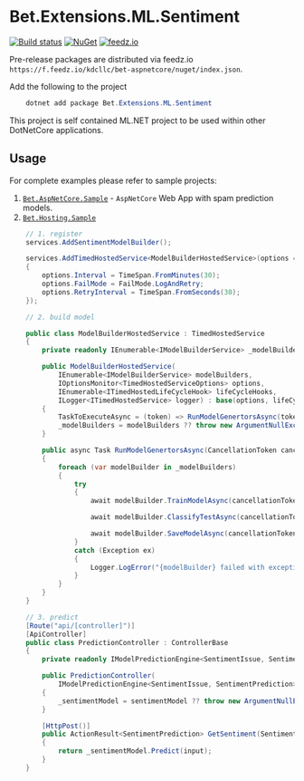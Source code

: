 ﻿# Bet.Extensions.ML.Sentiment

[![Build status](https://ci.appveyor.com/api/projects/status/fo9rakj7s7uhs3ij?svg=true)](https://ci.appveyor.com/project/kdcllc/bet-aspnetcore)
[![NuGet](https://img.shields.io/nuget/v/Bet.Extensions.ML.Sentiment.svg)](https://www.nuget.org/packages?q=Bet.Extensions.ML.Sentiment)
[![feedz.io](https://img.shields.io/badge/endpoint.svg?url=https://f.feedz.io/kdcllc/bet-aspnetcore/shield/Bet.Extensions.ML.Sentiment/latest)](https://f.feedz.io/kdcllc/bet-aspnetcore/packages/Bet.Extensions.ML.Sentiment/latest/download)

Pre-release packages are distributed via feedz.io `https://f.feedz.io/kdcllc/bet-aspnetcore/nuget/index.json`.

Add the following to the project

```csharp
    dotnet add package Bet.Extensions.ML.Sentiment
```

This project is self contained ML.NET project to be used within other DotNetCore applications.

## Usage

For complete examples please refer to sample projects:

1. [`Bet.AspNetCore.Sample`](../Bet.AspNetCore.Sample/README.md) - `AspNetCore` Web App with spam prediction models.
2. [`Bet.Hosting.Sample`](../Bet.Hosting.Sample/README.md)


```csharp
    // 1. register
    services.AddSentimentModelBuilder();

    services.AddTimedHostedService<ModelBuilderHostedService>(options =>
    {
        options.Interval = TimeSpan.FromMinutes(30);
        options.FailMode = FailMode.LogAndRetry;
        options.RetryInterval = TimeSpan.FromSeconds(30);
    });

    // 2. build model

    public class ModelBuilderHostedService : TimedHostedService
    {
        private readonly IEnumerable<IModelBuilderService> _modelBuilders;

        public ModelBuilderHostedService(
            IEnumerable<IModelBuilderService> modelBuilders,
            IOptionsMonitor<TimedHostedServiceOptions> options,
            IEnumerable<ITimedHostedLifeCycleHook> lifeCycleHooks,
            ILogger<ITimedHostedService> logger) : base(options, lifeCycleHooks, logger)
        {
            TaskToExecuteAsync = (token) => RunModelGenertorsAsync(token);
            _modelBuilders = modelBuilders ?? throw new ArgumentNullException(nameof(modelBuilders));
        }

        public async Task RunModelGenertorsAsync(CancellationToken cancellationToken)
        {
            foreach (var modelBuilder in _modelBuilders)
            {
                try
                {
                    await modelBuilder.TrainModelAsync(cancellationToken);

                    await modelBuilder.ClassifyTestAsync(cancellationToken);

                    await modelBuilder.SaveModelAsync(cancellationToken);
                }
                catch (Exception ex)
                {
                    Logger.LogError("{modelBuilder} failed with exception: {message}", modelBuilder.GetType(), ex.Message);
                }
            }
        }
    }

    // 3. predict
    [Route("api/[controller]")]
    [ApiController]
    public class PredictionController : ControllerBase
    {
        private readonly IModelPredictionEngine<SentimentIssue, SentimentPrediction> _sentimentModel;

        public PredictionController(
            IModelPredictionEngine<SentimentIssue, SentimentPrediction> sentimentModel)
        {
            _sentimentModel = sentimentModel ?? throw new ArgumentNullException(nameof(sentimentModel));
        }

        [HttpPost()]
        public ActionResult<SentimentPrediction> GetSentiment(SentimentIssue input)
        {
            return _sentimentModel.Predict(input);
        }
    }
```
